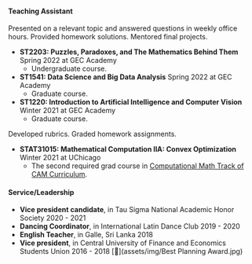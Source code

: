 
#### Teaching Assistant
Presented on a relevant topic and answered questions in weekly office hours. Provided homework solutions. Mentored final projects.
* **ST2203: Puzzles, Paradoxes, and The Mathematics Behind Them** Spring 2022 at GEC Academy 
  * Undergraduate course. 
* **ST1541: Data Science and Big Data Analysis** Spring 2022 at GEC Academy 
  * Graduate course.
* **ST1220: Introduction to Artificial Intelligence and Computer Vision** Winter 2021 at GEC Academy 
  * Graduate course.

Developed rubrics. Graded homework assignments.
* **STAT31015: Mathematical Computation IIA: Convex Optimization** Winter 2021 at UChicago
  * The second required grad course in [Computational Math Track of CAM Curriculum](https://voices.uchicago.edu/cammasters/course-offerings/#caam31015).

#### Service/Leadership
* **Vice president candidate**, in Tau Sigma National Academic Honor Society 2020 - 2021
* **Dancing Coordinator**, in International Latin Dance Club 2019 - 2020
* **English Teacher**, in Galle, Sri Lanka 2018
* **Vice president**, in Central University of Finance and Economics Students Union 2016 - 2018 [📄](assets/img/Best Planning Award.jpg)
